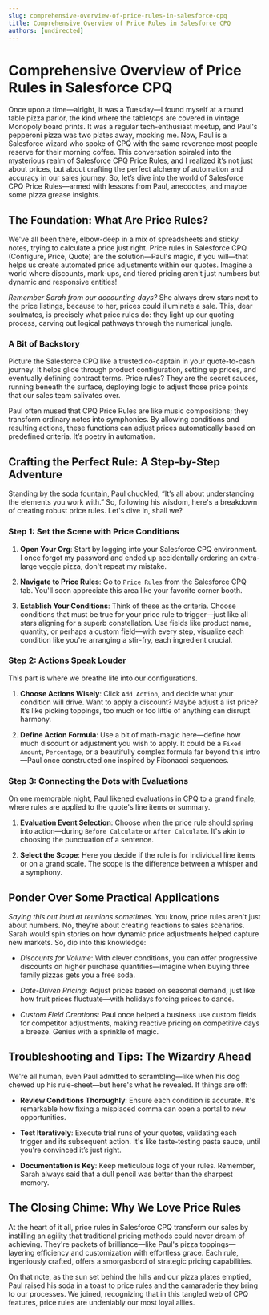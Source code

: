 ```yaml
---
slug: comprehensive-overview-of-price-rules-in-salesforce-cpq
title: Comprehensive Overview of Price Rules in Salesforce CPQ
authors: [undirected]
---
```



# Comprehensive Overview of Price Rules in Salesforce CPQ

Once upon a time—alright, it was a Tuesday—I found myself at a round table pizza parlor, the kind where the tabletops are covered in vintage Monopoly board prints. It was a regular tech-enthusiast meetup, and Paul's pepperoni pizza was two plates away, mocking me. Now, Paul is a Salesforce wizard who spoke of CPQ with the same reverence most people reserve for their morning coffee. This conversation spiraled into the mysterious realm of Salesforce CPQ Price Rules, and I realized it’s not just about prices, but about crafting the perfect alchemy of automation and accuracy in our sales journey. So, let’s dive into the world of Salesforce CPQ Price Rules—armed with lessons from Paul, anecdotes, and maybe some pizza grease insights.

## The Foundation: What Are Price Rules?

We've all been there, elbow-deep in a mix of spreadsheets and sticky notes, trying to calculate a price just right. Price rules in Salesforce CPQ (Configure, Price, Quote) are the solution—Paul's magic, if you will—that helps us create automated price adjustments within our quotes. Imagine a world where discounts, mark-ups, and tiered pricing aren't just numbers but dynamic and responsive entities!

_Remember Sarah from our accounting days?_ She always drew stars next to the price listings, because to her, prices could illuminate a sale. This, dear soulmates, is precisely what price rules do: they light up our quoting process, carving out logical pathways through the numerical jungle.

### A Bit of Backstory

Picture the Salesforce CPQ like a trusted co-captain in your quote-to-cash journey. It helps glide through product configuration, setting up prices, and eventually defining contract terms. Price rules? They are the secret sauces, running beneath the surface, deploying logic to adjust those price points that our sales team salivates over.

Paul often mused that CPQ Price Rules are like music compositions; they transform ordinary notes into symphonies. By allowing conditions and resulting actions, these functions can adjust prices automatically based on predefined criteria. It’s poetry in automation.

## Crafting the Perfect Rule: A Step-by-Step Adventure

Standing by the soda fountain, Paul chuckled, “It’s all about understanding the elements you work with.” So, following his wisdom, here's a breakdown of creating robust price rules. Let's dive in, shall we?

### Step 1: Set the Scene with Price Conditions

1. **Open Your Org**: Start by logging into your Salesforce CPQ environment. I once forgot my password and ended up accidentally ordering an extra-large veggie pizza, don't repeat my mistake.
   
2. **Navigate to Price Rules**: Go to `Price Rules` from the Salesforce CPQ tab. You'll soon appreciate this area like your favorite corner booth.

3. **Establish Your Conditions**: Think of these as the criteria. Choose conditions that must be true for your price rule to trigger—just like all stars aligning for a superb constellation. Use fields like product name, quantity, or perhaps a custom field—with every step, visualize each condition like you're arranging a stir-fry, each ingredient crucial.

### Step 2: Actions Speak Louder

This part is where we breathe life into our configurations.

1. **Choose Actions Wisely**: Click `Add Action`, and decide what your condition will drive. Want to apply a discount? Maybe adjust a list price? It’s like picking toppings, too much or too little of anything can disrupt harmony.

2. **Define Action Formula**: Use a bit of math-magic here—define how much discount or adjustment you wish to apply. It could be a `Fixed Amount`, `Percentage`, or a beautifully complex formula far beyond this intro—Paul once constructed one inspired by Fibonacci sequences.

### Step 3: Connecting the Dots with Evaluations

On one memorable night, Paul likened evaluations in CPQ to a grand finale, where rules are applied to the quote's line items or summary.

1. **Evaluation Event Selection**: Choose when the price rule should spring into action—during `Before Calculate` or `After Calculate`. It's akin to choosing the punctuation of a sentence.

2. **Select the Scope**: Here you decide if the rule is for individual line items or on a grand scale. The scope is the difference between a whisper and a symphony.

## Ponder Over Some Practical Applications

_Saying this out loud at reunions sometimes_. You know, price rules aren't just about numbers. No, they’re about creating reactions to sales scenarios. Sarah would spin stories on how dynamic price adjustments helped capture new markets. So, dip into this knowledge:

- _Discounts for Volume_: With clever conditions, you can offer progressive discounts on higher purchase quantities—imagine when buying three family pizzas gets you a free soda.

- _Date-Driven Pricing_: Adjust prices based on seasonal demand, just like how fruit prices fluctuate—with holidays forcing prices to dance.

- _Custom Field Creations_: Paul once helped a business use custom fields for competitor adjustments, making reactive pricing on competitive days a breeze. Genius with a sprinkle of magic.

## Troubleshooting and Tips: The Wizardry Ahead

We're all human, even Paul admitted to scrambling—like when his dog chewed up his rule-sheet—but here's what he revealed. If things are off:

- **Review Conditions Thoroughly**: Ensure each condition is accurate. It's remarkable how fixing a misplaced comma can open a portal to new opportunities.

- **Test Iteratively**: Execute trial runs of your quotes, validating each trigger and its subsequent action. It's like taste-testing pasta sauce, until you're convinced it’s just right.

- **Documentation is Key**: Keep meticulous logs of your rules. Remember, Sarah always said that a dull pencil was better than the sharpest memory.

## The Closing Chime: Why We Love Price Rules

At the heart of it all, price rules in Salesforce CPQ transform our sales by instilling an agility that traditional pricing methods could never dream of achieving. They're packets of brilliance—like Paul's pizza toppings—layering efficiency and customization with effortless grace. Each rule, ingeniously crafted, offers a smorgasbord of strategic pricing capabilities.

On that note, as the sun set behind the hills and our pizza plates emptied, Paul raised his soda in a toast to price rules and the camaraderie they bring to our processes. We joined, recognizing that in this tangled web of CPQ features, price rules are undeniably our most loyal allies.